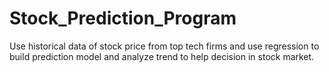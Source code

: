 # Stock_Prediction_Program
Use historical data of stock price from top tech firms and use regression to build prediction model and analyze trend to help decision in stock market.
